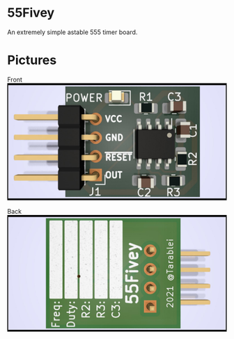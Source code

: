 # 55Fivey
An extremely simple astable 555 timer board.

# Pictures
Front
![Front](f.jpg "Front")

Back
![Back](b.jpg "Back")
